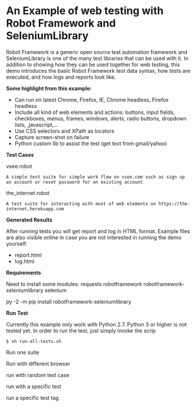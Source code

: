 # An Example of web testing with Robot Framework and SeleniumLibrary
Robot Framework is a generic open source test automation framework and SeleniumLibrary is one of the many test libraries that can be used with it. In addition to showing how they can be used together for web testing, this demo introduces the basic Robot Framework test data syntax, how tests are executed, and how logs and reports look like.

**Some highlight from this example:**
- Can run on latest Chrome, Firefox, IE, Chrome headless, Firefox headless
- Include all kind of web elements and actions: buttons, input fields, checkboxes, menus, frames, windows, alerts, radio buttons, dropdown lists, ,javascript,...
- Use CSS selectors and XPath as locators
- Capture screen-shot on failure
- Python custom lib to assist the test (get text from gmail/yahoo)

**Test Cases**

vsee.robot

    A simple test suite for simple work flow on vsee.com such as sign up an account or reset password for an existing account
the_internet.robot

    A test suite for interacting with most of web elements on https://the-internet.herokuapp.com
**Generated Results**

After running tests you will get report and log in HTML format. Example files are also visible online in case you are not interested in running the demo yourself:

- report.html
- log.html

**Requirements**

Need to install some modules: 
requests
robotframework
robotframework-seleniumlibrary
selenium

py -2 -m pip install robotframework-seleniumlibrary

**Run Test**

Currently this example only work with Python 2.7. Python 3 or higher is not tested yet.
In order to run the test, just simply invoke the scrip
    
    $ sh run-all-tests.sh
    
Run one suite

Run with different browser

run with random test case

run with a specific test

run a specific test tag    